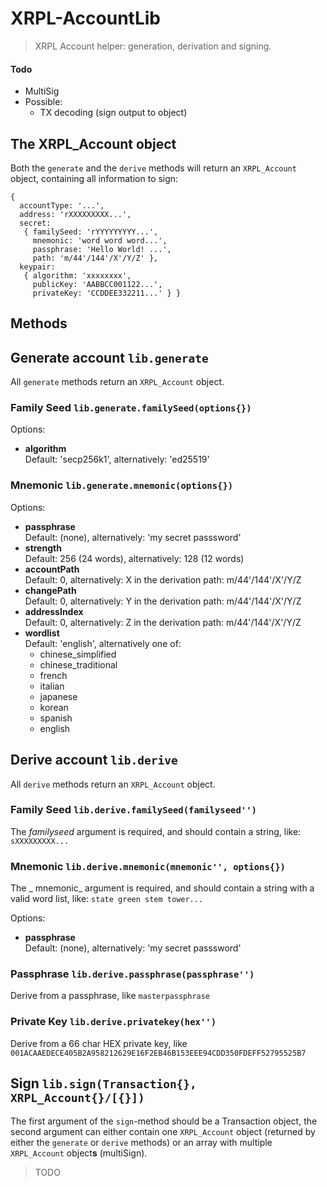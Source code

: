 # XRPL-AccountLib

> XRPL Account helper: generation, derivation and signing.

#### Todo

  - MultiSig
  - Possible: 
    - TX decoding (sign output to object)

## The XRPL_Account object

Both the `generate` and the `derive` methods will return an `XRPL_Account` object, containing all information to sign:

```
{
  accountType: '...',
  address: 'rXXXXXXXXX...',
  secret: 
   { familySeed: 'rYYYYYYYYY...',
     mnemonic: 'word word word...',
     passphrase: 'Hello World! ...',
     path: 'm/44'/144'/X'/Y/Z' },
  keypair: 
   { algorithm: 'xxxxxxxx',
     publicKey: 'AABBCC001122...',
     privateKey: 'CCDDEE332211...' } }

```

## Methods

## Generate account `lib.generate`

All `generate` methods return an `XRPL_Account` object.

### Family Seed `lib.generate.familySeed(options{})`

Options:
	
- **algorithm**  
  Default: 'secp256k1', alternatively: 'ed25519'


### Mnemonic `lib.generate.mnemonic(options{})`

Options:

- **passphrase**  
  Default: (none), alternatively: 'my secret passsword'
- **strength**  
  Default: 256 (24 words), alternatively: 128 (12 words)
- **accountPath**  
  Default: 0, alternatively: X in the derivation path: m/44'/144'/X'/Y/Z
- **changePath**  
  Default: 0, alternatively: Y in the derivation path: m/44'/144'/X'/Y/Z 
- **addressIndex**  
  Default: 0, alternatively: Z in the derivation path: m/44'/144'/X'/Y/Z
- **wordlist**  
  Default: 'english', alternatively one of:  
    - chinese_simplified
    - chinese_traditional
    - french
    - italian
    - japanese
    - korean
    - spanish
    - english

## Derive account `lib.derive`

All `derive` methods return an `XRPL_Account` object.

### Family Seed `lib.derive.familySeed(familyseed'')`

The _familyseed_ argument is required, and should contain a string, like: `sXXXXXXXXX...`

### Mnemonic `lib.derive.mnemonic(mnemonic'', options{})`

The _ mnemonic_ argument is required, and should contain a string with a valid word list, like: `state green stem tower...`

Options:
	
- **passphrase**  
  Default: (none), alternatively: 'my secret passsword'


### Passphrase `lib.derive.passphrase(passphrase'')`

Derive from a passphrase, like `masterpassphrase`

### Private Key `lib.derive.privatekey(hex'')`

Derive from a 66 char HEX private key, like `001ACAAEDECE405B2A958212629E16F2EB46B153EEE94CDD350FDEFF52795525B7`

## Sign `lib.sign(Transaction{}, XRPL_Account{}/[{}])`

The first argument of the `sign`-method should be a Transaction object, the second argument can either contain one `XRPL_Account` object (returned by either 
the `generate` or `derive` methods) or an array with multiple `XRPL_Account` object**s** (multiSign).

> TODO